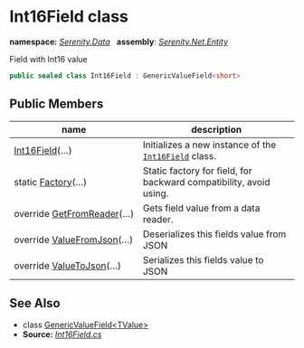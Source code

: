 # Int16Field class
**namespace:** *[Serenity.Data](../README.md#serenity.data-namespace)*   **assembly**: *[Serenity.Net.Entity](../README.md)*

Field with Int16 value

```csharp
public sealed class Int16Field : GenericValueField<short>
```

## Public Members

| name | description |
| --- | --- |
| [Int16Field](Int16Field/Int16Field.md)(…) | Initializes a new instance of the [`Int16Field`](Int16Field.md) class. |
| static [Factory](Int16Field/Factory.md)(…) | Static factory for field, for backward compatibility, avoid using. |
| override [GetFromReader](Int16Field/GetFromReader.md)(…) | Gets field value from a data reader. |
| override [ValueFromJson](Int16Field/ValueFromJson.md)(…) | Deserializes this fields value from JSON |
| override [ValueToJson](Int16Field/ValueToJson.md)(…) | Serializes this fields value to JSON |

## See Also

* class [GenericValueField&lt;TValue&gt;](GenericValueField-1.md)
* **Source:** *[Int16Field.cs](https://github.com/serenity-is/Serenity/blob/master/src/Serenity.Net.Entity/FieldTypes/Int16Field.cs)*